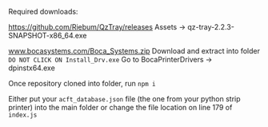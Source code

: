 Required downloads: 

https://github.com/Riebum/QzTray/releases
Assets -> qz-tray-2.2.3-SNAPSHOT-x86_64.exe

www.bocasystems.com/Boca_Systems.zip
Download and extract into folder
`DO NOT CLICK ON Install_Drv.exe`
Go to BocaPrinterDrivers -> dpinstx64.exe

Once repository cloned into folder, run `npm i`

Either put your `acft_database.json` file (the one from your python strip printer) into the main folder or change the file location on line 179 of `index.js`
